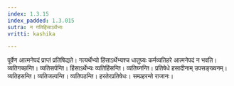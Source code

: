 ```yaml
---
index: 1.3.15
index_padded: 1.3.015
sutra: न गतिहिंसाऽर्थेभ्यः
vritti: kashika

---
```

पूर्वेण आत्मनेपदं प्राप्तं प्रतिषिद्यते। गत्यर्थेभ्यो हिंसाऽर्थेभ्यश्च धातुघ्यः कर्मव्यतिहरे आत्मनेपदं न भवति। व्यतिगच्छन्ति। व्यतिसर्पन्ति। हिंसाऽर्थेभ्यः व्यतिहिंसन्ति। व्यतिघ्नन्ति। प्रतिषेधे हसादीनाम् उपसङ्ख्यनम्। व्यतिहसन्ति। व्यतिजल्पन्ति। व्यतिपठन्ति। हरतेरप्रतिषेधः। सम्प्रहरन्ते राजानः।